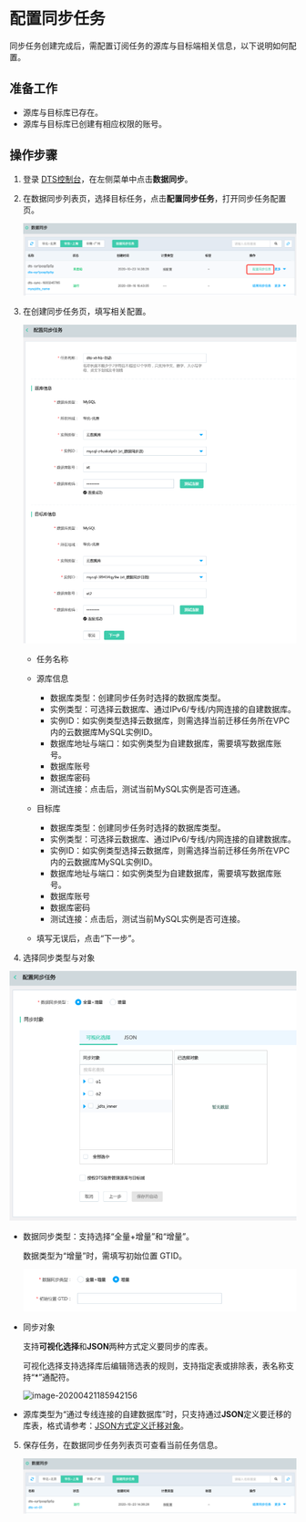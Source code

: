 # 配置同步任务

同步任务创建完成后，需配置订阅任务的源库与目标端相关信息，以下说明如何配置。

## 准备工作

- 源库与目标库已存在。
- 源库与目标库已创建有相应权限的账号。

## 操作步骤

1. 登录 [DTS控制台](http://dts-console.jdcloud.com/subscription/list)，在左侧菜单中点击**数据同步**。

2. 在数据同步列表页，选择目标任务，点击**配置同步任务**，打开同步任务配置页。

   ![image-20201023144957292](../../../../../image/Data-Transmission-Service/dts-041.png)

3. 在创建同步任务页，填写相关配置。

   ![image-20201222180826929](../../../../../image/Data-Transmission-Service/dts-049.png)

   - 任务名称
   - 源库信息

     - 数据库类型：创建同步任务时选择的数据库类型。
     - 实例类型：可选择云数据库、通过IPv6/专线/内网连接的自建数据库。
     - 实例ID：如实例类型选择云数据库，则需选择当前迁移任务所在VPC内的云数据库MySQL实例ID。
     - 数据库地址与端口：如实例类型为自建数据库，需要填写数据库账号。
     - 数据库账号
     - 数据库密码
     - 测试连接：点击后，测试当前MySQL实例是否可连通。
   - 目标库

     - 数据库类型：创建同步任务时选择的数据库类型。
     - 实例类型：可选择云数据库、通过IPv6/专线/内网连接的自建数据库。
     - 实例ID：如实例类型选择云数据库，则需选择当前迁移任务所在VPC内的云数据库MySQL实例ID。
     - 数据库地址与端口：如实例类型为自建数据库，需要填写数据库账号。
     - 数据库账号
     - 数据库密码
     - 测试连接：点击后，测试当前MySQL实例是否可连接。

   - 填写无误后，点击“下一步”。

4. 选择同步类型与对象

  ![image-20201222183207306](../../../../../image/Data-Transmission-Service/dts-050.png)

  - 数据同步类型：支持选择“全量+增量”和“增量”。

    数据类型为“增量”时，需填写初始位置 GTID。

    ![image-20201222183617009](../../../../../image/Data-Transmission-Service/dts-051.png)

  - 同步对象

    支持**可视化选择**和**JSON**两种方式定义要同步的库表。

    可视化选择支持选择库后编辑筛选表的规则，支持指定表或排除表，表名称支持“*”通配符。

    ![image-20200421185942156](/Users/yinxingtao/Documents/Github/image/Data-Transmission-Service/dts-025.png)

  - 源库类型为“通过专线连接的自建数据库”时，只支持通过**JSON**定义要迁移的库表，格式请参考：[JSON方式定义迁移对象](Define-The-Migration-Object-in-JSON.md)。

5. 保存任务，在数据同步任务列表页可查看当前任务信息。

   ![image-20201023172656937](../../../../../image/Data-Transmission-Service/dts-043.png)


